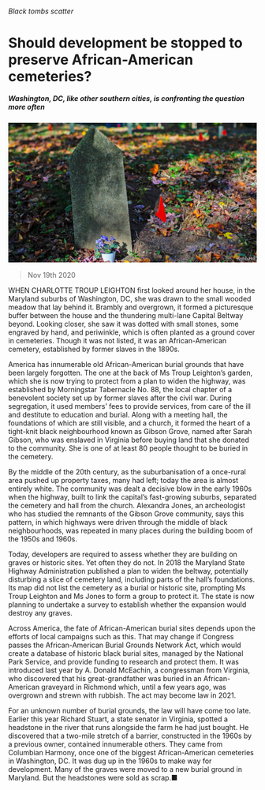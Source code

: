 ###### Black tombs scatter

# Should development be stopped to preserve African-American cemeteries? 

##### Washington, DC, like other southern cities, is confronting the question more often 

![image](images/20201121_USP004_0.jpg) 

> Nov 19th 2020 

WHEN CHARLOTTE TROUP LEIGHTON first looked around her house, in the Maryland suburbs of Washington, DC, she was drawn to the small wooded meadow that lay behind it. Brambly and overgrown, it formed a picturesque buffer between the house and the thundering multi-lane Capital Beltway beyond. Looking closer, she saw it was dotted with small stones, some engraved by hand, and periwinkle, which is often planted as a ground cover in cemeteries. Though it was not listed, it was an African-American cemetery, established by former slaves in the 1890s.

America has innumerable old African-American burial grounds that have been largely forgotten. The one at the back of Ms Troup Leighton’s garden, which she is now trying to protect from a plan to widen the highway, was established by Morningstar Tabernacle No. 88, the local chapter of a benevolent society set up by former slaves after the civil war. During segregation, it used members’ fees to provide services, from care of the ill and destitute to education and burial. Along with a meeting hall, the foundations of which are still visible, and a church, it formed the heart of a tight-knit black neighbourhood known as Gibson Grove, named after Sarah Gibson, who was enslaved in Virginia before buying land that she donated to the community. She is one of at least 80 people thought to be buried in the cemetery.


By the middle of the 20th century, as the suburbanisation of a once-rural area pushed up property taxes, many had left; today the area is almost entirely white. The community was dealt a decisive blow in the early 1960s when the highway, built to link the capital’s fast-growing suburbs, separated the cemetery and hall from the church. Alexandra Jones, an archeologist who has studied the remnants of the Gibson Grove community, says this pattern, in which highways were driven through the middle of black neighbourhoods, was repeated in many places during the building boom of the 1950s and 1960s.

Today, developers are required to assess whether they are building on graves or historic sites. Yet often they do not. In 2018 the Maryland State Highway Administration published a plan to widen the beltway, potentially disturbing a slice of cemetery land, including parts of the hall’s foundations. Its map did not list the cemetery as a burial or historic site, prompting Ms Troup Leighton and Ms Jones to form a group to protect it. The state is now planning to undertake a survey to establish whether the expansion would destroy any graves.

Across America, the fate of African-American burial sites depends upon the efforts of local campaigns such as this. That may change if Congress passes the African-American Burial Grounds Network Act, which would create a database of historic black burial sites, managed by the National Park Service, and provide funding to research and protect them. It was introduced last year by A. Donald McEachin, a congressman from Virginia, who discovered that his great-grandfather was buried in an African-American graveyard in Richmond which, until a few years ago, was overgrown and strewn with rubbish. The act may become law in 2021.

For an unknown number of burial grounds, the law will have come too late. Earlier this year Richard Stuart, a state senator in Virginia, spotted a headstone in the river that runs alongside the farm he had just bought. He discovered that a two-mile stretch of a barrier, constructed in the 1960s by a previous owner, contained innumerable others. They came from Columbian Harmony, once one of the biggest African-American cemeteries in Washington, DC. It was dug up in the 1960s to make way for development. Many of the graves were moved to a new burial ground in Maryland. But the headstones were sold as scrap.■

